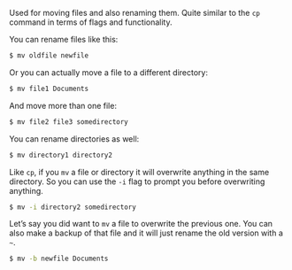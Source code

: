 Used for moving files and also renaming them. Quite similar to the `cp` command in terms of flags and functionality. 

You can rename files like this:

```bash
$ mv oldfile newfile
```

Or you can actually move a file to a different directory: 

```bash
$ mv file1 Documents
```

And move more than one file:

```bash
$ mv file2 file3 somedirectory
```

You can rename directories as well:

```bash
$ mv directory1 directory2
```

Like `cp`, if you `mv` a file or directory it will overwrite anything in the same directory. So you can use the `-i` flag to prompt you before overwriting anything.

```bash 
$ mv -i directory2 somedirectory
```

Let’s say you did want to `mv` a file to overwrite the previous one. You can also make a backup of that file and it will just rename the old version with a `~`. 

```bash
$ mv -b newfile Documents
```